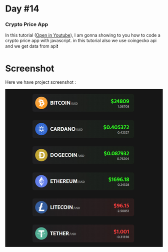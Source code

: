 # Day #14

### Crypto Price App
In this tutorial ([Open in Youtube](https://youtu.be/AZaZOP2sX7Y)),  I am gonna showing to you how to code a crypto price app with javascript. in this tutorial also we use coingecko api and we get data from api❗️

# Screenshot
Here we have project screenshot :

![screenshot](screenshot.jpg)
